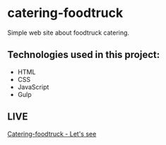 # catering-foodtruck

Simple web site about foodtruck catering.

## Technologies used in this project:
* HTML
* CSS
* JavaScript
* Gulp

## LIVE
[Catering-foodtruck - Let's see](https://www.cateringfoodtruck.pl/)
